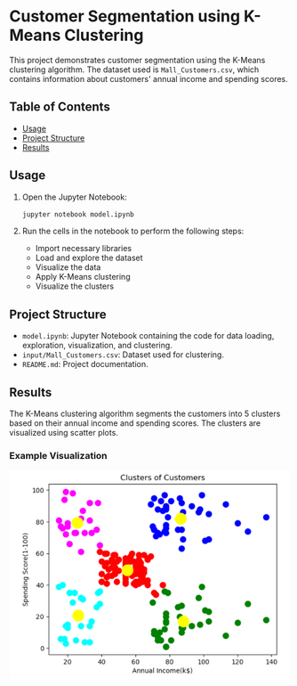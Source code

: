 # Customer Segmentation using K-Means Clustering

This project demonstrates customer segmentation using the K-Means clustering algorithm. The dataset used is `Mall_Customers.csv`, which contains information about customers' annual income and spending scores.

## Table of Contents

- [Usage](#usage)
- [Project Structure](#project-structure)
- [Results](#results)

## Usage

1. Open the Jupyter Notebook:

   ```sh
   jupyter notebook model.ipynb
   ```

2. Run the cells in the notebook to perform the following steps:
   - Import necessary libraries
   - Load and explore the dataset
   - Visualize the data
   - Apply K-Means clustering
   - Visualize the clusters

## Project Structure

- `model.ipynb`: Jupyter Notebook containing the code for data loading, exploration, visualization, and clustering.
- `input/Mall_Customers.csv`: Dataset used for clustering.
- `README.md`: Project documentation.

## Results

The K-Means clustering algorithm segments the customers into 5 clusters based on their annual income and spending scores. The clusters are visualized using scatter plots.

### Example Visualization

![Clusters of Customers](images/clusters.png)
